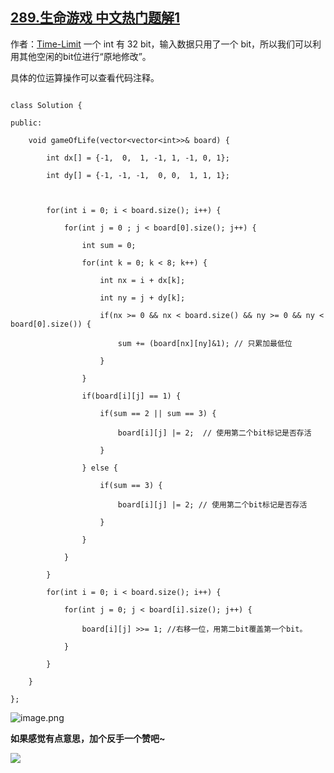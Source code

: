 ## [289.生命游戏 中文热门题解1](https://leetcode.cn/problems/game-of-life/solutions/100000/c-wei-yun-suan-yuan-di-cao-zuo-ji-bai-shuang-bai-b)

作者：[Time-Limit](https://leetcode.cn/u/Time-Limit)
一个 int 有 32 bit，输入数据只用了一个 bit，所以我们可以利用其他空闲的bit位进行“原地修改”。
具体的位运算操作可以查看代码注释。
```
class Solution {
public:
    void gameOfLife(vector<vector<int>>& board) {
        int dx[] = {-1,  0,  1, -1, 1, -1, 0, 1};
        int dy[] = {-1, -1, -1,  0, 0,  1, 1, 1};

        for(int i = 0; i < board.size(); i++) {
            for(int j = 0 ; j < board[0].size(); j++) {
                int sum = 0;
                for(int k = 0; k < 8; k++) {
                    int nx = i + dx[k];
                    int ny = j + dy[k];
                    if(nx >= 0 && nx < board.size() && ny >= 0 && ny < board[0].size()) {
                        sum += (board[nx][ny]&1); // 只累加最低位
                    }
                }
                if(board[i][j] == 1) {
                    if(sum == 2 || sum == 3) {
                        board[i][j] |= 2;  // 使用第二个bit标记是否存活
                    }
                } else {
                    if(sum == 3) {
                        board[i][j] |= 2; // 使用第二个bit标记是否存活
                    }
                }
            }
        }
        for(int i = 0; i < board.size(); i++) {
            for(int j = 0; j < board[i].size(); j++) {
                board[i][j] >>= 1; //右移一位，用第二bit覆盖第一个bit。
            }
        }
    }
};
```
![image.png](https://pic.leetcode-cn.com/51c4e14d9aba3776396540971ddfd060d8737d2bfac97353bf4361a1d11913f7-image.png)

**如果感觉有点意思，加个反手一个赞吧~**

![](https://pic.leetcode-cn.com/6bf6655fab70ab65f7c9e2b48001c03ccdaabb80e826ada934d1a91d61eb5ca1.png)
